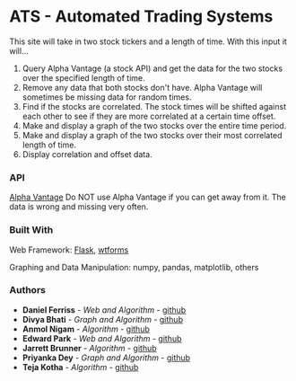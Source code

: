 # ATS - Automated Trading Systems
This site will take in two stock tickers and a length of time. With this input it will...
1. Query Alpha Vantage (a stock API) and get the data for the two stocks over the specified length of time.
2. Remove any data that both stocks don't have. Alpha Vantage will sometimes be missing data for random times.
3. Find if the stocks are correlated. The stock times will be shifted against each other to see if they are more correlated at a certain time offset.
4. Make and display a graph of the two stocks over the entire time period.
5. Make and display a graph of the two stocks over their most correlated length of time.
6. Display correlation and offset data.

### API 

[Alpha Vantage](https://www.alphavantage.co/) Do NOT use Alpha Vantage if you can get away from it. The data is wrong and missing very often.

### Built With
Web Framework: [Flask](flask.pocoo.org), [wtforms](https://wtforms.readthedocs.io/en/latest/)

Graphing and Data Manipulation: numpy, pandas, matplotlib, others

### Authors
* **Daniel Ferriss** - *Web and Algorithm* - [github](https://github.com/danielferriss)
* **Divya Bhati** - *Graph and Algorithm* - [github](https://github.com/dbhati2)
* **Anmol Nigam** - *Algorithm* - [github](https://github.com/ANiggy)
* **Edward Park** - *Web and Algorithm* - [github](https://github.com/epark001)
* **Jarrett Brunner** - *Algorithm* - [github](https://github.com/jarrettbrunner)
* **Priyanka Dey** - *Graph and Algorithm* - [github](https://github.com/priyanka-dey)
* **Teja Kotha** - *Algorithm* - [github](https://github.com/tkotha99)

